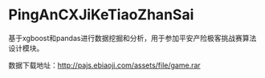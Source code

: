 # PingAnCXJiKeTiaoZhanSai
基于xgboost和pandas进行数据挖掘和分析，用于参加平安产险极客挑战赛算法设计模块。

数据下载地址：http://pajs.ebiaoji.com/assets/file/game.rar

